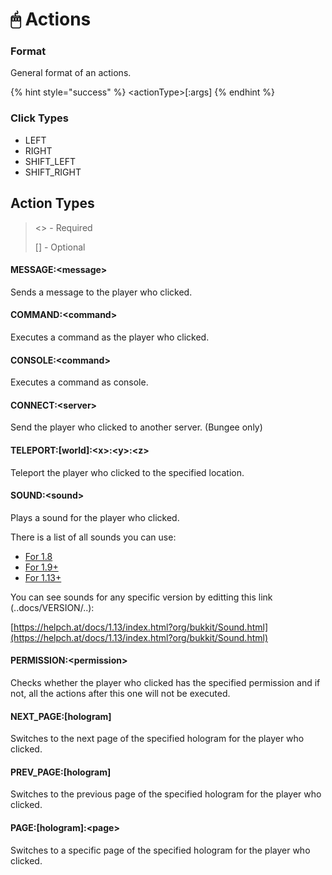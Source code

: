 # 🖱 Actions

### Format

General format of an actions.

{% hint style="success" %}
\<actionType>\[:args]
{% endhint %}

### Click Types

* LEFT
* RIGHT
* SHIFT\_LEFT
* SHIFT\_RIGHT

## Action Types

> <> - Required
>
> \[] - Optional

#### MESSAGE:\<message>

Sends a message to the player who clicked.

#### COMMAND:\<command>

Executes a command as the player who clicked.

#### CONSOLE:\<command>

Executes a command as console.

#### CONNECT:\<server>

Send the player who clicked to another server. (Bungee only)

#### TELEPORT:\[world]:\<x>:\<y>:\<z>

Teleport the player who clicked to the specified location.

#### SOUND:\<sound>

Plays a sound for the player who clicked.

There is a list of all sounds you can use:&#x20;

* [For 1.8](https://helpch.at/docs/1.8.8/index.html?org/bukkit/Sound.html)
* [For 1.9+](https://helpch.at/docs/1.9/index.html?org/bukkit/Sound.html)
* [For 1.13+](https://helpch.at/docs/1.13/index.html?org/bukkit/Sound.html)

You can see sounds for any specific version by editting this link (..docs/VERSION/..):&#x20;

[https://helpch.at/docs/1.13/index.html?org/bukkit/Sound.html](https://helpch.at/docs/1.13/index.html?org/bukkit/Sound.html)

#### PERMISSION:\<permission>

Checks whether the player who clicked has the specified permission and if not, all the actions after this one will not be executed.

#### NEXT\_PAGE:\[hologram]

Switches to the next page of the specified hologram for the player who clicked.&#x20;

#### PREV\_PAGE:\[hologram]

Switches to the previous page of the specified hologram for the player who clicked.

#### PAGE:\[hologram]:\<page>

Switches to a specific page of the specified hologram for the player who clicked.

